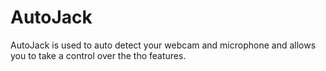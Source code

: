 # AutoJack
AutoJack is used to auto detect your webcam and microphone and allows you to take a control over the tho features.
